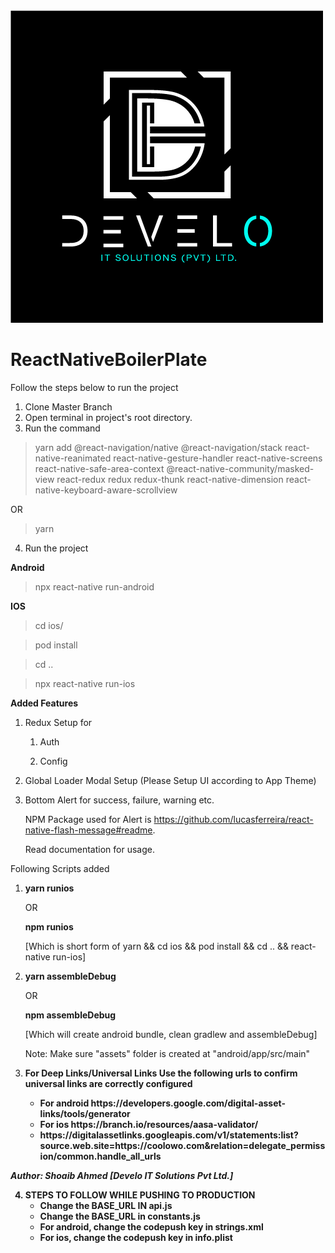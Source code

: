 <img src="https://github.com/develotechnologies/ReactNativeBoilerPlate/blob/master/src/assets/images/develoITSolutions.png"/>

# ReactNativeBoilerPlate
Follow the steps below to run the project

1.  Clone Master Branch
2.  Open terminal in project's root directory.
3.  Run the command 

>yarn add @react-navigation/native @react-navigation/stack react-native-reanimated react-native-gesture-handler react-native-screens react-native-safe-area-context @react-native-community/masked-view react-redux redux redux-thunk react-native-dimension react-native-keyboard-aware-scrollview

OR

> yarn

4. Run the project

<b>Android</b>
> npx react-native run-android

<b>IOS</b>
> cd ios/

> pod install

> cd ..

> npx react-native run-ios


<b>Added Features</b>

1. Redux Setup for 
    
    1. Auth
        
    2. Config 
        
2. Global Loader Modal Setup (Please Setup UI according to App Theme)
    
3. Bottom Alert for success, failure, warning etc. 
    
   NPM Package used for Alert is <a>https://github.com/lucasferreira/react-native-flash-message#readme</a>.
       
   Read documentation for usage.
   
Following Scripts added 
1. <b>yarn runios</b>

   OR
   
    <b>npm runios</b>
    
   [Which is short form of yarn && cd ios && pod install && cd .. && react-native run-ios]

2. <b>yarn assembleDebug</b> 

    OR
    
    <b>npm assembleDebug</b> 
    
    [Which will create android bundle, clean gradlew and assembleDebug]
    
    Note: Make sure "assets" folder is created at "android/app/src/main"
3. <b>For Deep Links/Universal Links<b/>
    Use the following urls to confirm universal links are correctly configured
    <ul>
        <li>For android https://developers.google.com/digital-asset-links/tools/generator</li>
        <li>For ios https://branch.io/resources/aasa-validator/</li>
        <li>https://digitalassetlinks.googleapis.com/v1/statements:list?source.web.site=https://coolowo.com&relation=delegate_permission/common.handle_all_urls
</li>
    </ul>
<em><b>Author<b/>: Shoaib Ahmed <b>[Develo IT Solutions Pvt Ltd.]<b/></em>

4. <b>STEPS TO FOLLOW WHILE PUSHING TO PRODUCTION</b>
    <ul>
        <li>Change the BASE_URL IN api.js</li>
        <li>Change the BASE_URL in constants.js</li>
        <li>For android, change the codepush key in strings.xml</li>
        <li>For ios, change the codepush key in info.plist</li>
    </ul>


